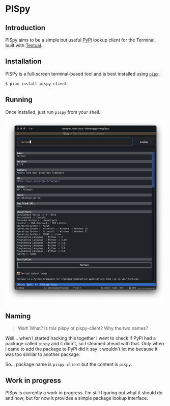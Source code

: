 # PISpy

## Introduction

PISpy aims to be a simple but useful [PyPi](https://pypi.org/) lookup client
for the Terminal, built with [Textual](https://textual.textualize.io/).

## Installation

PISPy is a full-screen terminal-based tool and is best installed using
[`pipx`](https://pypa.github.io/pipx/):

```sh
$ pipx install pispy-client
```

## Running

Once installed, just run `pispy` from your shell.

![PISpy lookup up Textual](./img/pispy.png)

## Naming

> Wait! What? Is this pispy or pispy-client? Why the two names?

Well... when I started hacking this together I went to check if PyPi had a
package called `pispy` and it didn't, so I steamed ahead with that. Only
when I came to add the package to PyPi did it say it wouldn't let me because
it was too similar to another package.

So... package name is `pispy-client` but the content is `pispy`.

## Work in progress

PISpy is currently a work in progress. I'm still figuring out what it should
do and how; but for now it provides a simple package lookup interface.

[//]: # (README.md ends here)
